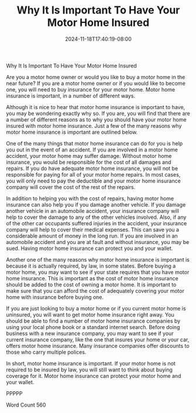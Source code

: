 ﻿---
title: "Why It Is Important To Have Your Motor Home Insured"
date: 2024-11-18T17:40:19-08:00
description: "TXT Tips for Web Success"
featured_image: "/images/TXT.jpg"
tags: ["TXT"]
---

Why It Is Important To Have Your Motor Home Insured

Are you a motor home owner or would you like to buy a motor home in the near future?  If you are a motor home owner or if you would like to become one, you will need to buy insurance for your motor home.  Motor home insurance is important, in a number of different ways.

Although it is nice to hear that motor home insurance is important to have, you may be wondering exactly why so.  If you are, you will find that there are a number of different reasons as to why you should have your motor home insured with motor home insurance.  Just a few of the many reasons why motor home insurance is important are outlined below.

One of the many things that motor home insurance can do for you is help you out in the event of an accident.  If you are involved in a motor home accident, your motor home may suffer damage. Without motor home insurance, you would be responsible for the cost of all damages and repairs.  If you do have adequate motor home insurance, you will not be responsible for paying for all of your motor home repairs.  In most cases, you will only need to pay the deductible and your motor home insurance company will cover the cost of the rest of the repairs.

In addition to helping you with the cost of repairs, having motor home insurance can also help you if you damage another vehicle.  If you damage another vehicle in an automobile accident, your insurance company will help to cover the damage to any of the other vehicles involved.  Also, if any of the other car occupants suffered injuries in the accident, your insurance company will help to cover their medical expenses.  This can save you a considerable amount of money in the long run. If you are involved in an automobile accident and you are at fault and without insurance, you may be sued.  Having motor home insurance can protect you and your wallet.

Another one of the many reasons why motor home insurance is important is because it is actually required, by law, in some states.  Before buying a motor home, you may want to see if your state requires that you have motor home insurance.  This is important as the cost of motor home insurance should be added to the cost of owning a motor home.  It is important to make sure that you can afford the cost of adequately covering your motor home with insurance before buying one.

If you are just looking to buy a motor home or if you current motor home is uninsured, you will want to get motor home insurance right away.  You should be able to find a number of motor home insurance companies by using your local phone book or a standard internet search. Before doing business with a new insurance company, you may want to see if your current insurance company, like the one that insures your home or your car, offers motor home insurance.  Many insurance companies offer discounts to those who carry multiple polices.

In short, motor home insurance is important. If your motor home is not required to be insured by law, you will still want to think about buying coverage for it.  Motor home insurance can protect your motor home and your wallet.

PPPPP

Word Count 560

